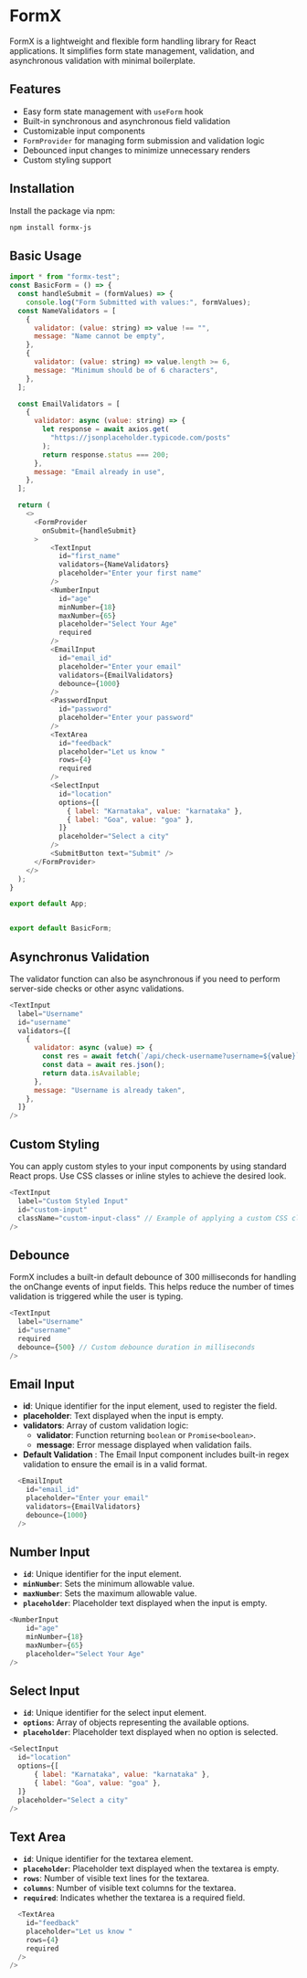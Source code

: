 # FormX

FormX is a lightweight and flexible form handling library for React applications. It simplifies form state management, validation, and asynchronous validation with minimal boilerplate.

## Features

- Easy form state management with `useForm` hook
- Built-in synchronous and asynchronous field validation
- Customizable input components
- `FormProvider` for managing form submission and validation logic
- Debounced input changes to minimize unnecessary renders
- Custom styling support

## Installation

Install the package via npm:

```bash
npm install formx-js
```

## Basic Usage

```javascript
import * from "formx-test";
const BasicForm = () => {
  const handleSubmit = (formValues) => {
    console.log("Form Submitted with values:", formValues);
  const NameValidators = [
    {
      validator: (value: string) => value !== "",
      message: "Name cannot be empty",
    },
    {
      validator: (value: string) => value.length >= 6,
      message: "Minimum should be of 6 characters",
    },
  ];

  const EmailValidators = [
    {
      validator: async (value: string) => {
        let response = await axios.get(
          "https://jsonplaceholder.typicode.com/posts"
        );
        return response.status === 200;
      },
      message: "Email already in use",
    },
  ];

  return (
    <>
      <FormProvider
        onSubmit={handleSubmit}
      >
          <TextInput
            id="first_name"
            validators={NameValidators}
            placeholder="Enter your first name"
          />
          <NumberInput
            id="age"
            minNumber={18}
            maxNumber={65}
            placeholder="Select Your Age"
            required
          />
          <EmailInput
            id="email_id"
            placeholder="Enter your email"
            validators={EmailValidators}
            debounce={1000}
          />
          <PasswordInput
            id="password"
            placeholder="Enter your password"
          />
          <TextArea
            id="feedback"
            placeholder="Let us know "
            rows={4}
            required
          />
          <SelectInput
            id="location"
            options={[
              { label: "Karnataka", value: "karnataka" },
              { label: "Goa", value: "goa" },
            ]}
            placeholder="Select a city"
          />
          <SubmitButton text="Submit" />
      </FormProvider>
    </>
  );
}

export default App;


export default BasicForm;

```


## Asynchronus Validation

The validator function can also be asynchronous if you need to perform server-side checks or other async validations.

```javascript
<TextInput
  label="Username"
  id="username"
  validators={[
    {
      validator: async (value) => {
        const res = await fetch(`/api/check-username?username=${value}`);
        const data = await res.json();
        return data.isAvailable;
      },
      message: "Username is already taken",
    },
  ]}
/>
```


## Custom Styling

You can apply custom styles to your input components by using standard React props. Use CSS classes or inline styles to achieve the desired look.

```javascript
<TextInput
  label="Custom Styled Input"
  id="custom-input"
  className="custom-input-class" // Example of applying a custom CSS class
/>
```


## Debounce

FormX includes a built-in default debounce of 300 milliseconds for handling the onChange events of input fields. This helps reduce the number of times validation is triggered while the user is typing.

```javascript
<TextInput
  label="Username"
  id="username"
  required
  debounce={500} // Custom debounce duration in milliseconds
/>
```
## Email Input

- **id**: Unique identifier for the input element, used to register the field.
- **placeholder**: Text displayed when the input is empty.
- **validators**: Array of custom validation logic:
  - **validator**: Function returning `boolean` or `Promise<boolean>`.
  - **message**: Error message displayed when validation fails.
 - **Default Validation** : The Email Input component includes built-in regex validation to ensure the email is in a valid format.

```javascript
  <EmailInput
    id="email_id"
    placeholder="Enter your email"
    validators={EmailValidators}
    debounce={1000}
  />
```

## Number Input

- **`id`**: Unique identifier for the input element.
- **`minNumber`**: Sets the minimum allowable value.
- **`maxNumber`**: Sets the maximum allowable value.
- **`placeholder`**: Placeholder text displayed when the input is empty.


```javascript
<NumberInput
    id="age"
    minNumber={18}
    maxNumber={65}
    placeholder="Select Your Age"
/>
```

## Select Input

- **`id`**: Unique identifier for the select input element.
- **`options`**: Array of objects representing the available options.
- **`placeholder`**: Placeholder text displayed when no option is selected.

```javascript
<SelectInput
  id="location"
  options={[
      { label: "Karnataka", value: "karnataka" },
      { label: "Goa", value: "goa" },
  ]}
  placeholder="Select a city"
/>
```


## Text Area

- **`id`**: Unique identifier for the textarea element.
- **`placeholder`**: Placeholder text displayed when the textarea is empty.
- **`rows`**: Number of visible text lines for the textarea.
- **`columns`**: Number of visible text columns for the textarea.
- **`required`**: Indicates whether the textarea is a required field.

```javascript
  <TextArea
    id="feedback"
    placeholder="Let us know "
    rows={4}
    required
  />
/>
```